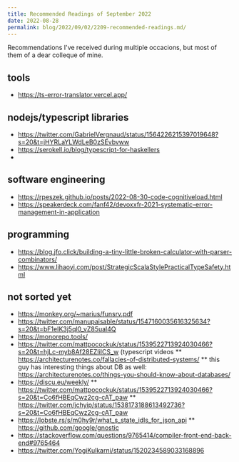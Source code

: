 ```yaml
---
title: Recommended Readings of September 2022
date: 2022-08-28
permalink: blog/2022/09/02/2209-recommended-readings.md/
---
```


Recommendations I've received during multiple occacions, but most of them of a dear colleque of mine.

## tools
* https://ts-error-translator.vercel.app/

## nodejs/typescript libraries
* https://twitter.com/GabrielVergnaud/status/1564226215397019648?s=20&t=jHYRLaYLWdLeB0zSEvbvww 
* https://serokell.io/blog/typescript-for-haskellers
* 
## software engineering
* https://rpeszek.github.io/posts/2022-08-30-code-cognitiveload.html 
* https://speakerdeck.com/fanf42/devoxxfr-2021-systematic-error-management-in-application

## programming
* https://blog.jfo.click/building-a-tiny-little-broken-calculator-with-parser-combinators/
* https://www.lihaoyi.com/post/StrategicScalaStylePracticalTypeSafety.html

## not sorted yet
* https://monkey.org/~marius/funsrv.pdf
* https://twitter.com/manupaisable/status/1547160035616325634?s=20&t=bF1eIK3j5ql0_vZ85ual4Q
* https://monorepo.tools/ 
* https://twitter.com/mattpocockuk/status/1539522713924030466?s=20&t=hjLc-myb8Af28EZIiICS_w (typescript videos
** https://architecturenotes.co/fallacies-of-distributed-systems/
** this guy has interesting things about DB as well: https://architecturenotes.co/things-you-should-know-about-databases/
* https://discu.eu/weekly/
** https://twitter.com/mattpocockuk/status/1539522713924030466?s=20&t=Co6fHBEqCwz2cg-cAT_paw
** https://twitter.com/jchyip/status/1538173188613492736?s=20&t=Co6fHBEqCwz2cg-cAT_paw
* https://lobste.rs/s/m0hy9r/what_s_state_idls_for_json_api
** https://github.com/google/gnostic
* https://stackoverflow.com/questions/9765414/compiler-front-end-back-end#9765464
* https://twitter.com/YogiKulkarni/status/1520234589033168896
